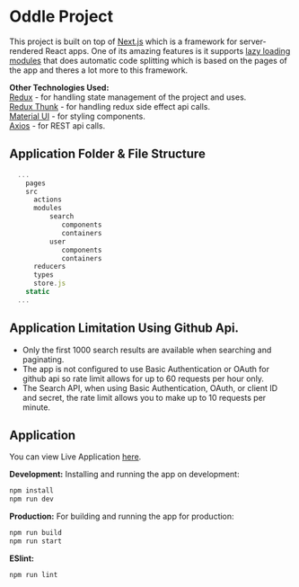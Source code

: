 # Oddle Project
This project is built on top of [Next.js](https://github.com/zeit/next.js) which is a framework for server-rendered React apps. One of its amazing features is it supports [lazy loading modules](https://nextjs.org/learn/excel/lazy-loading-modules) that does automatic code splitting which is based on the pages of the app and theres a lot more to this framework. 

**Other Technologies Used:**  
[Redux](https://redux.js.org/) - for handling state management of the project and uses.  
[Redux Thunk](https://github.com/reduxjs/redux-thunk) - for handling redux side effect api calls.  
[Material UI](https://material-ui.com/) - for styling components.  
[Axios](https://github.com/axios/axios) - for REST api calls.  


## Application Folder & File Structure  

  ```js
    ...
      pages
      src
        actions
        modules
            search
               components
               containers
            user
               components
               containers
        reducers
        types
        store.js
      static
    ...
  ```
 
## Application Limitation Using Github Api.  
- Only the first 1000 search results are available when searching and paginating.  
- The app is not configured to use Basic Authentication or OAuth for github api so rate limit allows for up to 60 requests per hour only.  
- The Search API, when using Basic Authentication, OAuth, or client ID and secret, the rate limit allows you to make up to 10 requests per minute.  

## Application

You can view Live Application [here](http://ec2-18-223-119-153.us-east-2.compute.amazonaws.com).

**Development:** Installing and running the app on development:
```sh
npm install
npm run dev
```

**Production:** For building and running the app for production:

```sh
npm run build
npm run start
```

**ESlint:** 

```sh
npm run lint
```



